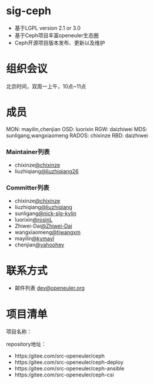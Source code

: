 
# sig-ceph

- 基于LGPL version 2.1 or 3.0
- 基于Ceph项目丰富openeuler生态圈
- Ceph开源项目版本发布、更新以及维护



# 组织会议

北京时间，双周一上午，10点~11点


# 成员
MON:     mayilin,chenjian
OSD:     luorixin
RGW:     daizhiwei
MDS:     sunligang,wangxiaomeng
RADOS:   chixinze
RBD:     daizhiwei

### Maintainer列表

- chixinze[@chixinze](https://gitee.com/chixinze)
- liuzhiqiang[@liuzhiqiang26](https://gitee.com/liuzhiqiang26)



### Committer列表

- chixinze[@chixinze](https://gitee.com/chixinze)
- liuzhiqiang[@liuzhiqiang](https://gitee.com/liuzhiqiang)
- sunligang[@nick-slg-kylin](https://gitee.com/nick-slg-kylin)
- luorixin[@rosinL](https://gitee.com/rosinL)
- Zhiwei-Dai[@Zhiwei-Dai](https://gitee.com/Zhiwei-Dai)
- wangxiaomeng[@tjwangxm](https://gitee.com/tjwangxm)
- mayilin[@kymayl](https://gitee.com/kymayl)
- chenjian[@yahoohey](https://gitee.com/yahoohey)


# 联系方式


- 邮件列表 <dev@openeuler.org>



# 项目清单


项目名称：

repository地址：

- https:/gitee.com/src-openeuler/ceph
- https:/gitee.com/src-openeuler/ceph-deploy
- https:/gitee.com/src-openeuler/ceph-ansible
- https:/gitee.com/src-openeuler/ceph-csi
